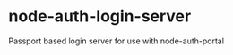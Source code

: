 node-auth-login-server
======================

Passport based login server for use with node-auth-portal
